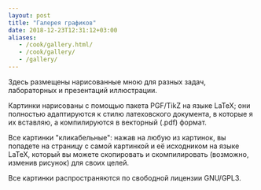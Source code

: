 ```yaml
---
layout: post
title: "Галерея графиков"
date: 2018-12-23T12:31:12+03:00
aliases: 
   - /cook/gallery.html/
   - /cook/gallery/
   - /gallery/
---
```



Здесь размещены нарисованные мною для разных задач, лабораторных и презентаций иллюстрации.

Картинки нарисованы с помощью пакета PGF/TikZ на языке LaTeX; они полностью адаптируются к стилю латеховского документа, в которые я их вставляю, а компилируются в векторный (.pdf) формат. 

Все картинки "кликабельные": нажав на любую из картинок, вы попадете на страницу с самой картинкой и её исходником на языке LaTeX, который вы можете скопировать и скомпилировать (возможно, изменив рисунок) для своих целей.

Все картинки распространяются по свободной лицензии GNU/GPL3.
<!--more-->

<a class="imag" href="/cook/gallery/tikzpict_1886b2fa440b3104e1ed2dc4808e4d24.html"><img src="/cook/gallery/tikzpict_1886b2fa440b3104e1ed2dc4808e4d24.pdf.jpg" alt=""></a>
<a class="imag" href="/cook/gallery/tikzpict_21b80a720b32318c1ec3e3e6b03a0c6b.html"><img src="/cook/gallery/tikzpict_21b80a720b32318c1ec3e3e6b03a0c6b.pdf.jpg" alt=""></a>
<a class="imag" href="/cook/gallery/tikzpict_385c9677cc30090dce73e92cf15e686f.html"><img src="/cook/gallery/tikzpict_385c9677cc30090dce73e92cf15e686f.pdf.jpg" alt=""></a>
<a class="imag" href="/cook/gallery/tikzpict_39c5cae5929171140a0f0fbc3e77174b.html"><img src="/cook/gallery/tikzpict_39c5cae5929171140a0f0fbc3e77174b.pdf.jpg" alt=""></a>
<a class="imag" href="/cook/gallery/tikzpict_3a23b921ddeab91acb9591b4870971b5.html"><img src="/cook/gallery/tikzpict_3a23b921ddeab91acb9591b4870971b5.pdf.jpg" alt=""></a>
<a class="imag" href="/cook/gallery/tikzpict_40dd93965962da070055f1882509ad36.html"><img src="/cook/gallery/tikzpict_40dd93965962da070055f1882509ad36.pdf.jpg" alt=""></a>
<a class="imag" href="/cook/gallery/tikzpict_43119a55c1cd34c3826b740911dc24b2.html"><img src="/cook/gallery/tikzpict_43119a55c1cd34c3826b740911dc24b2.pdf.jpg" alt=""></a>
<a class="imag" href="/cook/gallery/tikzpict_47488f6e1662d53d1fd0b56a0fdb8c80.html"><img src="/cook/gallery/tikzpict_47488f6e1662d53d1fd0b56a0fdb8c80.pdf.jpg" alt=""></a>
<a class="imag" href="/cook/gallery/tikzpict_5771b4e0619c1e603ad266f65caf7801.html"><img src="/cook/gallery/tikzpict_5771b4e0619c1e603ad266f65caf7801.pdf.jpg" alt=""></a>
<a class="imag" href="/cook/gallery/tikzpict_5845947e600c2cf7d80a864445869b34.html"><img src="/cook/gallery/tikzpict_5845947e600c2cf7d80a864445869b34.pdf.jpg" alt=""></a>
<a class="imag" href="/cook/gallery/tikzpict_59874de63f42d70a120443b2a14e724c.html"><img src="/cook/gallery/tikzpict_59874de63f42d70a120443b2a14e724c.pdf.jpg" alt=""></a>
<a class="imag" href="/cook/gallery/tikzpict_6898e20ace83e782b0455523ca561627.html"><img src="/cook/gallery/tikzpict_6898e20ace83e782b0455523ca561627.pdf.jpg" alt=""></a>
<a class="imag" href="/cook/gallery/tikzpict_74135c845602d360a6f6e3ded169806b.html"><img src="/cook/gallery/tikzpict_74135c845602d360a6f6e3ded169806b.pdf.jpg" alt=""></a>
<a class="imag" href="/cook/gallery/tikzpict_8dde484bb03e2b7622644f84c742d3b2.html"><img src="/cook/gallery/tikzpict_8dde484bb03e2b7622644f84c742d3b2.pdf.jpg" alt=""></a>
<a class="imag" href="/cook/gallery/tikzpict_a080d120cb4001731aa3edce487d3ebb.html"><img src="/cook/gallery/tikzpict_a080d120cb4001731aa3edce487d3ebb.pdf.jpg" alt=""></a>
<a class="imag" href="/cook/gallery/tikzpict_a92d24ec3cdeb58bf5b268895b375a1a.html"><img src="/cook/gallery/tikzpict_a92d24ec3cdeb58bf5b268895b375a1a.pdf.jpg" alt=""></a>
<a class="imag" href="/cook/gallery/tikzpict_aadcbb54750e6fbda6d7878c76dcc685.html"><img src="/cook/gallery/tikzpict_aadcbb54750e6fbda6d7878c76dcc685.pdf.jpg" alt=""></a>
<a class="imag" href="/cook/gallery/tikzpict_b056f5f8189d1462a8af9e047de19e03.html"><img src="/cook/gallery/tikzpict_b056f5f8189d1462a8af9e047de19e03.pdf.jpg" alt=""></a>
<a class="imag" href="/cook/gallery/tikzpict_b26d1c5772c3d9deaf12c0a78b9d29d0.html"><img src="/cook/gallery/tikzpict_b26d1c5772c3d9deaf12c0a78b9d29d0.pdf.jpg" alt=""></a>
<a class="imag" href="/cook/gallery/tikzpict_c1f77bd3799a9fb615ca406b5f5cdffe.html"><img src="/cook/gallery/tikzpict_c1f77bd3799a9fb615ca406b5f5cdffe.pdf.jpg" alt=""></a>
<a class="imag" href="/cook/gallery/tikzpict_ccea85df9d855199909e36fbf62e1b09.html"><img src="/cook/gallery/tikzpict_ccea85df9d855199909e36fbf62e1b09.pdf.jpg" alt=""></a>
<a class="imag" href="/cook/gallery/tikzpict_f1c1447f755eeda702fd6871d88acfbf.html"><img src="/cook/gallery/tikzpict_f1c1447f755eeda702fd6871d88acfbf.pdf.jpg" alt=""></a>
<a class="imag" href="/cook/gallery/tikzpicture_00701825e5518a065b93a26333f2a2bd.html"><img src="/cook/gallery/tikzpicture_00701825e5518a065b93a26333f2a2bd.pdf.jpg" alt=""></a>
<a class="imag" href="/cook/gallery/tikzpicture_018e1a6c5cff8a5e04efee49583181db.html"><img src="/cook/gallery/tikzpicture_018e1a6c5cff8a5e04efee49583181db.pdf.jpg" alt=""></a>
<a class="imag" href="/cook/gallery/tikzpicture_01ac14d940c4cf18d44265c36b2f97ef.html"><img src="/cook/gallery/tikzpicture_01ac14d940c4cf18d44265c36b2f97ef.pdf.jpg" alt=""></a>
<a class="imag" href="/cook/gallery/tikzpicture_0a0b178b8956ef1836947b9b06291113.html"><img src="/cook/gallery/tikzpicture_0a0b178b8956ef1836947b9b06291113.pdf.jpg" alt=""></a>
<a class="imag" href="/cook/gallery/tikzpicture_0b13be4e8715db378383b39398a49b32.html"><img src="/cook/gallery/tikzpicture_0b13be4e8715db378383b39398a49b32.pdf.jpg" alt=""></a>
<a class="imag" href="/cook/gallery/tikzpicture_178a4d167043eaad72aacc324d22e369.html"><img src="/cook/gallery/tikzpicture_178a4d167043eaad72aacc324d22e369.pdf.jpg" alt=""></a>
<a class="imag" href="/cook/gallery/tikzpicture_19a31db1cc47b0ccf09e943da85b684f.html"><img src="/cook/gallery/tikzpicture_19a31db1cc47b0ccf09e943da85b684f.pdf.jpg" alt=""></a>
<!-- <a class="imag" href="/cook/gallery/tikzpicture_1a7e4c198761d25cdac23f57a9873178.html"><img src="/cook/gallery/tikzpicture_1a7e4c198761d25cdac23f57a9873178.pdf.jpg" alt=""></a> -->
<a class="imag" href="/cook/gallery/tikzpicture_1d7bb75988e6bd8a0f6bcfa816562687.html"><img src="/cook/gallery/tikzpicture_1d7bb75988e6bd8a0f6bcfa816562687.pdf.jpg" alt=""></a>
<a class="imag" href="/cook/gallery/tikzpicture_1e9ce1c564f91a4855080ecfdfbdd1fd.html"><img src="/cook/gallery/tikzpicture_1e9ce1c564f91a4855080ecfdfbdd1fd.pdf.jpg" alt=""></a>
<a class="imag" href="/cook/gallery/tikzpicture_220a2065d4238d0cf79d0108dea11cb4.html"><img src="/cook/gallery/tikzpicture_220a2065d4238d0cf79d0108dea11cb4.pdf.jpg" alt=""></a>
<a class="imag" href="/cook/gallery/tikzpicture_26245c32f2e768c8ccfbabd80f32ed26.html"><img src="/cook/gallery/tikzpicture_26245c32f2e768c8ccfbabd80f32ed26.pdf.jpg" alt=""></a>
<a class="imag" href="/cook/gallery/tikzpicture_283e9fa567b473e264a2d0129817abe9.html"><img src="/cook/gallery/tikzpicture_283e9fa567b473e264a2d0129817abe9.pdf.jpg" alt=""></a>
<a class="imag" href="/cook/gallery/tikzpicture_28fd5a2ae2138fac1713bc85df36cfb5.html"><img src="/cook/gallery/tikzpicture_28fd5a2ae2138fac1713bc85df36cfb5.pdf.jpg" alt=""></a>
<a class="imag" href="/cook/gallery/tikzpicture_29fa2e370310ffb9f24de2b795353964.html"><img src="/cook/gallery/tikzpicture_29fa2e370310ffb9f24de2b795353964.pdf.jpg" alt=""></a>
<a class="imag" href="/cook/gallery/tikzpicture_2b6a37bee94251366d712224564f1a6b.html"><img src="/cook/gallery/tikzpicture_2b6a37bee94251366d712224564f1a6b.pdf.jpg" alt=""></a>
<a class="imag" href="/cook/gallery/tikzpicture_2e554fdf03672826b0156a1b26d593c6.html"><img src="/cook/gallery/tikzpicture_2e554fdf03672826b0156a1b26d593c6.pdf.jpg" alt=""></a>
<a class="imag" href="/cook/gallery/tikzpicture_36edc493fc4cb9426153e484772495c0.html"><img src="/cook/gallery/tikzpicture_36edc493fc4cb9426153e484772495c0.pdf.jpg" alt=""></a>
<a class="imag" href="/cook/gallery/tikzpicture_379d36fa016363eb94f25e55aba1b7bb.html"><img src="/cook/gallery/tikzpicture_379d36fa016363eb94f25e55aba1b7bb.pdf.jpg" alt=""></a>
<a class="imag" href="/cook/gallery/tikzpicture_39c906cdc803579398465d9c6a364c96.html"><img src="/cook/gallery/tikzpicture_39c906cdc803579398465d9c6a364c96.pdf.jpg" alt=""></a>
<a class="imag" href="/cook/gallery/tikzpicture_3d9746d60402a478c68b1bde07c10f5d.html"><img src="/cook/gallery/tikzpicture_3d9746d60402a478c68b1bde07c10f5d.pdf.jpg" alt=""></a>
<a class="imag" href="/cook/gallery/tikzpicture_3da8b9b870b963f0b12178d358336f5f.html"><img src="/cook/gallery/tikzpicture_3da8b9b870b963f0b12178d358336f5f.pdf.jpg" alt=""></a>
<a class="imag" href="/cook/gallery/tikzpicture_3ea0359e2c6f1d59021ae960331e4d11.html"><img src="/cook/gallery/tikzpicture_3ea0359e2c6f1d59021ae960331e4d11.pdf.jpg" alt=""></a>
<a class="imag" href="/cook/gallery/tikzpicture_44a19a9e8e1460d796385c679c85fbb1.html"><img src="/cook/gallery/tikzpicture_44a19a9e8e1460d796385c679c85fbb1.pdf.jpg" alt=""></a>
<a class="imag" href="/cook/gallery/tikzpicture_47aff02a08362232a2531b440aa23ffe.html"><img src="/cook/gallery/tikzpicture_47aff02a08362232a2531b440aa23ffe.pdf.jpg" alt=""></a>
<a class="imag" href="/cook/gallery/tikzpicture_493a7292d8c2f4b063d006bc907c4acb.html"><img src="/cook/gallery/tikzpicture_493a7292d8c2f4b063d006bc907c4acb.pdf.jpg" alt=""></a>
<a class="imag" href="/cook/gallery/tikzpicture_4a31524ebc6ae863032ea2318873f097.html"><img src="/cook/gallery/tikzpicture_4a31524ebc6ae863032ea2318873f097.pdf.jpg" alt=""></a>
<a class="imag" href="/cook/gallery/tikzpicture_4b703b20258cec421b6e242821ca7ca7.html"><img src="/cook/gallery/tikzpicture_4b703b20258cec421b6e242821ca7ca7.pdf.jpg" alt=""></a>
<a class="imag" href="/cook/gallery/tikzpicture_5bea1efc98f128b6f80820999ca30a6c.html"><img src="/cook/gallery/tikzpicture_5bea1efc98f128b6f80820999ca30a6c.pdf.jpg" alt=""></a>
<a class="imag" href="/cook/gallery/tikzpicture_5df1c68da7da63fdb8f40e5ef5a34e1f.html"><img src="/cook/gallery/tikzpicture_5df1c68da7da63fdb8f40e5ef5a34e1f.pdf.jpg" alt=""></a>
<a class="imag" href="/cook/gallery/tikzpicture_61335de9237b7d60a6bb94aa8f380276.html"><img src="/cook/gallery/tikzpicture_61335de9237b7d60a6bb94aa8f380276.pdf.jpg" alt=""></a>
<a class="imag" href="/cook/gallery/tikzpicture_64cde4d9fc6007a37177f7b25b78d010.html"><img src="/cook/gallery/tikzpicture_64cde4d9fc6007a37177f7b25b78d010.pdf.jpg" alt=""></a>
<a class="imag" href="/cook/gallery/tikzpicture_68e60be1ac4a0b641b9a101dd3f6c02e.html"><img src="/cook/gallery/tikzpicture_68e60be1ac4a0b641b9a101dd3f6c02e.pdf.jpg" alt=""></a>
<a class="imag" href="/cook/gallery/tikzpicture_6d8df87b606ebf5e503454e378a76395.html"><img src="/cook/gallery/tikzpicture_6d8df87b606ebf5e503454e378a76395.pdf.jpg" alt=""></a>
<a class="imag" href="/cook/gallery/tikzpicture_6db2df06990962d3386aa77a474dba63.html"><img src="/cook/gallery/tikzpicture_6db2df06990962d3386aa77a474dba63.pdf.jpg" alt=""></a>
<a class="imag" href="/cook/gallery/tikzpicture_70edc45308a125aef04abc79f496e53b.html"><img src="/cook/gallery/tikzpicture_70edc45308a125aef04abc79f496e53b.pdf.jpg" alt=""></a>
<a class="imag" href="/cook/gallery/tikzpicture_71023d8580c4531be9666eaaa37148a9.html"><img src="/cook/gallery/tikzpicture_71023d8580c4531be9666eaaa37148a9.pdf.jpg" alt=""></a>
<a class="imag" href="/cook/gallery/tikzpicture_74bcdd4ddb7b853839ee34f3fdd760a4.html"><img src="/cook/gallery/tikzpicture_74bcdd4ddb7b853839ee34f3fdd760a4.pdf.jpg" alt=""></a>
<a class="imag" href="/cook/gallery/tikzpicture_7a1f21f9db98e36bfccffc4a41d6cd47.html"><img src="/cook/gallery/tikzpicture_7a1f21f9db98e36bfccffc4a41d6cd47.pdf.jpg" alt=""></a>
<a class="imag" href="/cook/gallery/tikzpicture_81a7f1aa0af6513259e7b7314fdf73ce.html"><img src="/cook/gallery/tikzpicture_81a7f1aa0af6513259e7b7314fdf73ce.pdf.jpg" alt=""></a>
<a class="imag" href="/cook/gallery/tikzpicture_81bc83708b6b611ad41d0f71c03ec67f.html"><img src="/cook/gallery/tikzpicture_81bc83708b6b611ad41d0f71c03ec67f.pdf.jpg" alt=""></a>
<a class="imag" href="/cook/gallery/tikzpicture_8894c955d6a9463132706939a3b56633.html"><img src="/cook/gallery/tikzpicture_8894c955d6a9463132706939a3b56633.pdf.jpg" alt=""></a>
<a class="imag" href="/cook/gallery/tikzpicture_88af2314982f609eabfecd73c6b34716.html"><img src="/cook/gallery/tikzpicture_88af2314982f609eabfecd73c6b34716.pdf.jpg" alt=""></a>
<a class="imag" href="/cook/gallery/tikzpicture_8a3f2c65deb369fcd4d42de6ebc877aa.html"><img src="/cook/gallery/tikzpicture_8a3f2c65deb369fcd4d42de6ebc877aa.pdf.jpg" alt=""></a>
<a class="imag" href="/cook/gallery/tikzpicture_8b660f8b9295a0eb0b6f8688f6a70698.html"><img src="/cook/gallery/tikzpicture_8b660f8b9295a0eb0b6f8688f6a70698.pdf.jpg" alt=""></a>
<a class="imag" href="/cook/gallery/tikzpicture_8e5bf23930348a179b322a890a918e06.html"><img src="/cook/gallery/tikzpicture_8e5bf23930348a179b322a890a918e06.pdf.jpg" alt=""></a>
<a class="imag" href="/cook/gallery/tikzpicture_918a5448683c165636b63f8867ff8f65.html"><img src="/cook/gallery/tikzpicture_918a5448683c165636b63f8867ff8f65.pdf.jpg" alt=""></a>
<a class="imag" href="/cook/gallery/tikzpicture_91f8653dd3b3b317c120923b7bf51f2a.html"><img src="/cook/gallery/tikzpicture_91f8653dd3b3b317c120923b7bf51f2a.pdf.jpg" alt=""></a>
<a class="imag" href="/cook/gallery/tikzpicture_92327b1f04223a30169a950b366a13f9.html"><img src="/cook/gallery/tikzpicture_92327b1f04223a30169a950b366a13f9.pdf.jpg" alt=""></a>
<a class="imag" href="/cook/gallery/tikzpicture_940ed8e774c45eca600dd25c720d838b.html"><img src="/cook/gallery/tikzpicture_940ed8e774c45eca600dd25c720d838b.pdf.jpg" alt=""></a>
<a class="imag" href="/cook/gallery/tikzpicture_9a0faa435046cf2cd34f1fb2b38a7150.html"><img src="/cook/gallery/tikzpicture_9a0faa435046cf2cd34f1fb2b38a7150.pdf.jpg" alt=""></a>
<a class="imag" href="/cook/gallery/tikzpicture_9aaad8a23cff26a8b6be9b6c61d7bdce.html"><img src="/cook/gallery/tikzpicture_9aaad8a23cff26a8b6be9b6c61d7bdce.pdf.jpg" alt=""></a>
<a class="imag" href="/cook/gallery/tikzpicture_9b2ac3c28b83ee02979e696f8a4571fe.html"><img src="/cook/gallery/tikzpicture_9b2ac3c28b83ee02979e696f8a4571fe.pdf.jpg" alt=""></a>
<a class="imag" href="/cook/gallery/tikzpicture_9e2045409fc7306003a5fa5aeb9d2eee.html"><img src="/cook/gallery/tikzpicture_9e2045409fc7306003a5fa5aeb9d2eee.pdf.jpg" alt=""></a>
<a class="imag" href="/cook/gallery/tikzpicture_aba0f4aaa1dd49cffc5f8a107b360566.html"><img src="/cook/gallery/tikzpicture_aba0f4aaa1dd49cffc5f8a107b360566.pdf.jpg" alt=""></a>
<a class="imag" href="/cook/gallery/tikzpicture_ae151cd0b76c6bd3b7180e73c82bc44b.html"><img src="/cook/gallery/tikzpicture_ae151cd0b76c6bd3b7180e73c82bc44b.pdf.jpg" alt=""></a>
<a class="imag" href="/cook/gallery/tikzpicture_af04e9bb9583be38fd9aad1a24c90c75.html"><img src="/cook/gallery/tikzpicture_af04e9bb9583be38fd9aad1a24c90c75.pdf.jpg" alt=""></a>
<a class="imag" href="/cook/gallery/tikzpicture_b3114ba35c49632050d199ecc46ef3cb.html"><img src="/cook/gallery/tikzpicture_b3114ba35c49632050d199ecc46ef3cb.pdf.jpg" alt=""></a>
<a class="imag" href="/cook/gallery/tikzpicture_b5e2b09a9ecfd474ae02294aeb747ca3.html"><img src="/cook/gallery/tikzpicture_b5e2b09a9ecfd474ae02294aeb747ca3.pdf.jpg" alt=""></a>
<a class="imag" href="/cook/gallery/tikzpicture_b790dfab507bb1badf1a8fbe53e082f6.html"><img src="/cook/gallery/tikzpicture_b790dfab507bb1badf1a8fbe53e082f6.pdf.jpg" alt=""></a>
<a class="imag" href="/cook/gallery/tikzpicture_be01e717192dd180508e50d58e8eccde.html"><img src="/cook/gallery/tikzpicture_be01e717192dd180508e50d58e8eccde.pdf.jpg" alt=""></a>
<!-- <a class="imag" href="/cook/gallery/tikzpicture_be2643764f5c5334f9a9600eb4b4cbab.html"><img src="/cook/gallery/tikzpicture_be2643764f5c5334f9a9600eb4b4cbab.pdf.jpg" alt=""></a> -->
<a class="imag" href="/cook/gallery/tikzpicture_c17855bbe947135a730a6ad741a5ec11.html"><img src="/cook/gallery/tikzpicture_c17855bbe947135a730a6ad741a5ec11.pdf.jpg" alt=""></a>
<a class="imag" href="/cook/gallery/tikzpicture_c5d6e40173f24e9058f14be8a1b2df6c.html"><img src="/cook/gallery/tikzpicture_c5d6e40173f24e9058f14be8a1b2df6c.pdf.jpg" alt=""></a>
<a class="imag" href="/cook/gallery/tikzpicture_c6a864040f033990bf88136fe344b737.html"><img src="/cook/gallery/tikzpicture_c6a864040f033990bf88136fe344b737.pdf.jpg" alt=""></a>
<a class="imag" href="/cook/gallery/tikzpicture_c9dabb90d2362df2ae44debebd90ea21.html"><img src="/cook/gallery/tikzpicture_c9dabb90d2362df2ae44debebd90ea21.pdf.jpg" alt=""></a>
<a class="imag" href="/cook/gallery/tikzpicture_ceb4e6247e97f630361f24bd8d40d5bb.html"><img src="/cook/gallery/tikzpicture_ceb4e6247e97f630361f24bd8d40d5bb.pdf.jpg" alt=""></a>
<a class="imag" href="/cook/gallery/tikzpicture_dd72534a48b01b766e8695f208caf969.html"><img src="/cook/gallery/tikzpicture_dd72534a48b01b766e8695f208caf969.pdf.jpg" alt=""></a>
<a class="imag" href="/cook/gallery/tikzpicture_df83a36a9dcab0104dcec27c200de676.html"><img src="/cook/gallery/tikzpicture_df83a36a9dcab0104dcec27c200de676.pdf.jpg" alt=""></a>
<a class="imag" href="/cook/gallery/tikzpicture_eaa49c074578c440c8fc883c74e85f0a.html"><img src="/cook/gallery/tikzpicture_eaa49c074578c440c8fc883c74e85f0a.pdf.jpg" alt=""></a>
<!-- <a class="imag" href="/cook/gallery/tikzpicture_f89dc1c5657b155b837927794f4463bf.html"><img src="/cook/gallery/tikzpicture_f89dc1c5657b155b837927794f4463bf.pdf.jpg" alt=""></a> -->
<a class="imag" href="/cook/gallery/tikzpicture_f8c219177d69e94ec2bc115d953c5d8c.html"><img src="/cook/gallery/tikzpicture_f8c219177d69e94ec2bc115d953c5d8c.pdf.jpg" alt=""></a>

<a class="imag" href="/cook/gallery/tikzpicture_43ea12194f3caf9950ad08f0143f07f2.html"><img src="/cook/gallery/tikzpicture_43ea12194f3caf9950ad08f0143f07f2.pdf.jpg" alt=""></a>
<a class="imag" href="/cook/gallery/tikzpicture_f4600d60209647353b8686f49125a1b2.html"><img src="/cook/gallery/tikzpicture_f4600d60209647353b8686f49125a1b2.pdf.jpg" alt=""></a>
<a class="imag" href="/cook/gallery/tikzpicture_b7cedf5d17b5eadbac9a51dfbdec1ba1.html"><img src="/cook/gallery/tikzpicture_b7cedf5d17b5eadbac9a51dfbdec1ba1.pdf.jpg" alt=""></a>
<a class="imag" href="/cook/gallery/tikzpicture_5d3f74626f94f3e93a3f20296241b14a.html"><img src="/cook/gallery/tikzpicture_5d3f74626f94f3e93a3f20296241b14a.pdf.jpg" alt=""></a>
<a class="imag" href="/cook/gallery/tikzpicture_0d269b0dd6b9cf10e223903bfa3f6c6a.html"><img src="/cook/gallery/tikzpicture_0d269b0dd6b9cf10e223903bfa3f6c6a.pdf.jpg" alt=""></a>